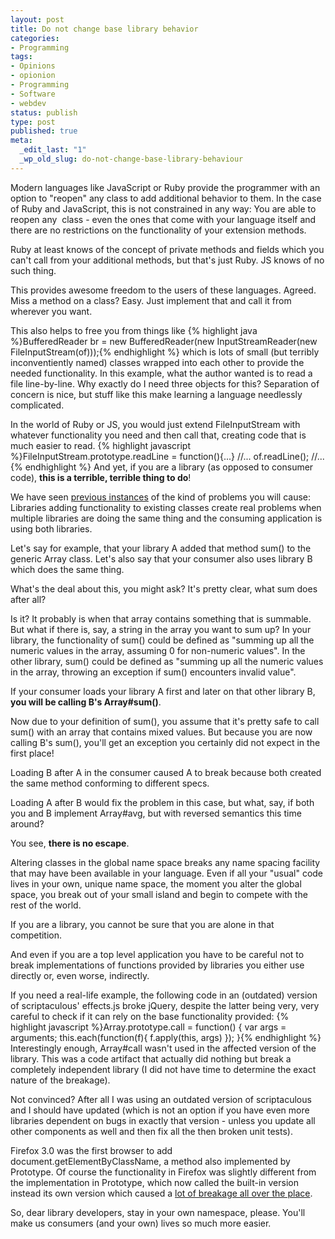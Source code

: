 ```yaml
---
layout: post
title: Do not change base library behavior
categories:
- Programming
tags:
- Opinions
- opionion
- Programming
- Software
- webdev
status: publish
type: post
published: true
meta:
  _edit_last: "1"
  _wp_old_slug: do-not-change-base-library-behaviour
---
```

Modern languages like JavaScript or Ruby provide the programmer with an option to "reopen" any class to add additional behavior to them. In the case of Ruby and JavaScript, this is not constrained in any way: You are able to reopen any  class - even the ones that come with your language itself and there are no restrictions on the functionality of your extension methods.

Ruby at least knows of the concept of private methods and fields which you can't call from your additional methods, but that's just Ruby. JS knows of no such thing.

This provides awesome freedom to the users of these languages. Agreed. Miss a method on a class? Easy. Just implement that and call it from wherever you want.

This also helps to free you from things like
{% highlight java %}BufferedReader br = new BufferedReader(new InputStreamReader(new FileInputStream(of)));{% endhighlight %}
which is lots of small (but terribly inconventiently named) classes wrapped into each other to provide the needed functionality. In this example, what the author wanted is to read a file line-by-line. Why exactly do I need three objects for this? Separation of concern is nice, but stuff like this make learning a language needlessly complicated.

In the world of Ruby or JS, you would just extend FileInputStream with whatever functionality you need and then call that, creating code that is much easier to read.
{% highlight javascript %}FileInputStream.prototype.readLine = function(){...}
//...
of.readLine();
//...{% endhighlight %}
And yet, if you are a library (as opposed to consumer code), <strong>this is a terrible, terrible thing to do</strong>!

We have seen <a href="http://github.com/raganwald/homoiconic/blob/master/2009-04-09/my_objection_to_sum.md#readme">previous instances</a> of the kind of problems you will cause: Libraries adding functionality to existing classes create real problems when multiple libraries are doing the same thing and the consuming application is using both libraries.

Let's say for example, that your library A added that method sum() to the generic Array class. Let's also say that your consumer also uses library B which does the same thing.

What's the deal about this, you might ask? It's pretty clear, what sum does after all?

Is it? It probably is when that array contains something that is summable. But what if there is, say, a string in the array you want to sum up? In your library, the functionality of sum() could be defined as "summing up all the numeric values in the array, assuming 0 for non-numeric values". In the other library, sum() could be defined as "summing up all the numeric values in the array, throwing an exception if sum() encounters invalid value".

If your consumer loads your library A first and later on that other library B, <strong>you will be calling B's Array#sum()</strong>.

Now due to your definition of sum(), you assume that it's pretty safe to call sum() with an array that contains mixed values. But because you are now calling B's sum(), you'll get an exception you certainly did not expect in the first place!

Loading B after A in the consumer caused A to break because both created the same method conforming to different specs.

Loading A after B would fix the problem in this case, but what, say, if both you and B implement Array#avg, but with reversed semantics this time around?

You see, <strong>there is no escape</strong>.

Altering classes in the global name space breaks any name spacing facility that may have been available in your language. Even if all your "usual" code lives in your own, unique name space, the moment you alter the global space, you break out of your small island and begin to compete with the rest of the world.

If you are a library, you cannot be sure that you are alone in that competition.

And even if you are a top level application you have to be careful not to break implementations of functions provided by libraries you either use directly or, even worse, indirectly.

If you need a real-life example, the following code in an (outdated) version of scriptaculous' effects.js broke jQuery, despite the latter being very, very careful to check if it can rely on the base functionality provided:
{% highlight javascript %}Array.prototype.call = function() {
 var args = arguments;
 this.each(function(f){ f.apply(this, args) });
}{% endhighlight %}
Interestingly enough, Array#call wasn't used in the affected version of the library. This was a code artifact that actually did nothing but break a completely independent library (I did not have time to determine the exact nature of the breakage).

Not convinced? After all I was using an outdated version of scriptaculous and I should have updated (which is not an option if you have even more libraries dependent on bugs in exactly that version - unless you update all other components as well and then fix all the then broken unit tests).

Firefox 3.0 was the first browser to add document.getElementByClassName, a method also implemented by Prototype. Of course the functionality in Firefox was slightly different from the implementation in Prototype, which now called the built-in version instead its own version which caused a <a href="http://ejohn.org/blog/getelementsbyclassname-pre-prototype-16/">lot of breakage all over the place</a>.

So, dear library developers, stay in your own namespace, please. You'll make us consumers (and your own) lives so much more easier.
